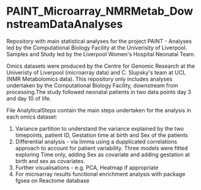 # PAINT_Microarray_NMRMetab_DownstreamDataAnalyses
Repository with main statistical analyses for the project PAINT - Analyses led by the Computational Biology Facility at the Univerisity of Liverpool. Samples and Study led by the Liverpool Women's Hospital Neonatal Team.

Omics datasets were produced by the Centre for Genomic Research at the Univeristy of Liverpool (microarray data) and C. Slupsky's team at UCL (NMR Metabolomics data). This repository only includes analyses undertaken by the Computational Biology Facility, downstream from processing.The study followed neonatal patients in two data points day 3 and day 10 of life.

File AnalyticalSteps contain the main steps undertaken for the analysis in each omics dataset:
1. Variance partition to understand the variance explained by the two timepoints, patient ID, Gestation time at birth and Sex of the patients
2. Differential analysis - via limma using a dupplicated correlations approach to account for patient variability. Three models were fitted exploring Time only, adding Sex as covariate and adding gestation at birth and sex as covariates.
3. Further visualisations - e.g. PCA, Heatmap if appropriate
4. For microarray results functional enrichment analysis with package fgsea on Reactome database
